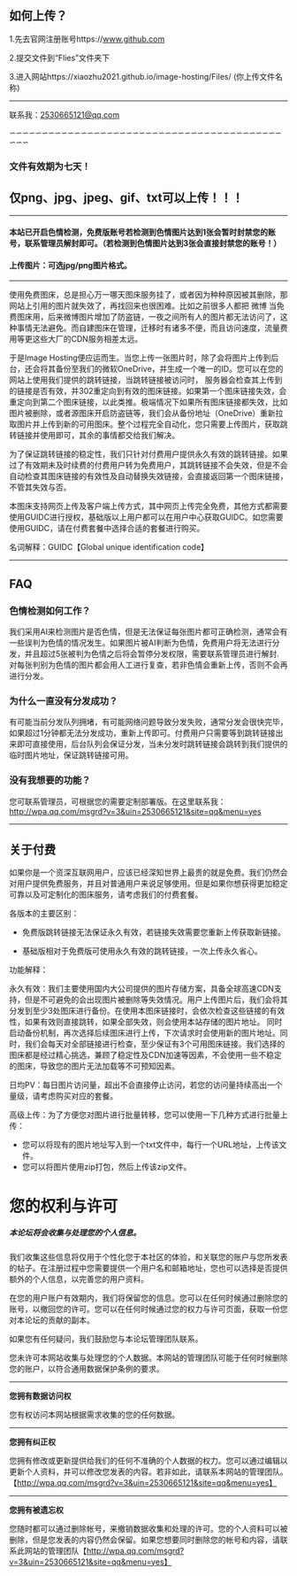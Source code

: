 

## 如何上传？

1.先去官网注册账号https://www.github.com

2.提交文件到“Flies”文件夹下

3.进入网站https://xiaozhu2021.github.io/image-hosting/Files/ (你上传文件名称)

-----------------------------

联系我：2530665121@qq.com

∽∽∽∽∽∽∽∽∽∽∽∽∽∽∽∽∽∽∽∽∽∽∽∽∽∽∽∽∽∽∽∽∽∽∽∽∽∽∽∽∽∽∽∽∽

### 文件有效期为七天！
## 仅png、jpg、jpeg、gif、txt可以上传！！！

---------------------------

#### 本站已开启色情检测，免费版账号若检测到色情图片达到1张会暂时封禁您的账号，联系管理员解封即可。（若检测到色情图片达到3张会直接封禁您的账号！）

#### 上传图片：可选jpg/png图片格式。

--------------------

使用免费图床，总是担心万一哪天图床服务挂了，或者因为种种原因被其删除，那网站上引用的图片就失效了，再找回来也很困难。比如之前很多人都把 微博 当免费图床用，后来微博图片增加了防盗链，一夜之间所有人的图片都无法访问了，这种事情无法避免。而自建图床在管理，迁移时有诸多不便，而且访问速度，流量费用等更这些大厂的CDN服务相差太远。

于是Image Hosting便应运而生。当您上传一张图片时，除了会将图片上传到后台，还会将其备份至我们的微软OneDrive，并生成一个唯一的ID。您可以在您的网站上使用我们提供的跳转链接，当跳转链接被访问时，
服务器会检查其上传到的链接是否有效，并302重定向到有效的图床链接。如果第一个图床链接失效，会重定向到第二个图床链接，以此类推。极端情况下如果所有图床链接都失效，比如图片被删除，或者源图床开启防盗链等，我们会从备份地址（OneDrive）重新拉取图片并上传到新的可用图床。整个过程完全自动化，您只需要上传图片，获取跳转链接并使用即可，其余的事情都交给我们解决。

为了保证跳转链接的稳定性，我们只针对付费用户提供永久有效的跳转链接。如果过了有效期未及时续费的付费用户转为免费用户，其跳转链接不会失效，但是不会自动检查其图床链接的有效性及自动替换失效链接，会直接返回第一个图床链接，不管其失效与否。

本图床支持网页上传及客户端上传方式，其中网页上传完全免费，其他方式都需要使用GUIDC进行授权，基础版以上用户都可以在用户中心获取GUIDC。如您需要使用GUIDC，请在付费套餐中选择合适的套餐进行购买。



名词解释：GUIDC【Global unique identification code】



------------------------
## FAQ

### 色情检测如何工作？
我们采用AI来检测图片是否色情，但是无法保证每张图片都可正确检测，通常会有一些误判为色情的情况发生。如果图片被AI判断为色情，免费用户将无法进行分发，并且超过5张被判为色情之后将会暂停分发权限，需要联系管理员进行解封.
对每张判别为色情的图片都会用人工进行复查，若非色情会重新上传，否则不会再进行分发。

### 为什么一直没有分发成功？
有可能当前分发队列拥堵，有可能网络问题导致分发失败，通常分发会很快完毕，如果超过1分钟都无法分发成功，重新上传即可。付费用户只需要等到跳转链接出来即可直接使用，后台队列会保证分发，当未分发时跳转链接会跳转到我们提供的临时图片地址，保证跳转链接可用。

### 没有我想要的功能？
您可联系管理员，可根据您的需要定制部署版。在这里联系我：  http://wpa.qq.com/msgrd?v=3&uin=2530665121&site=qq&menu=yes

--------------------------
## 关于付费

如果你是一个资深互联网用户，应该已经深知世界上最贵的就是免费。我们仍然会对用户提供免费服务，并且对普通用户来说足够使用。但是如果你想获得更加稳定可靠以及可定制化的图床服务，请考虑我们的付费套餐。

各版本的主要区别：

* 免费版跳转链接无法保证永久有效，若链接失效需要您重新上传获取新链接。

* 基础版相对于免费版可使用永久有效的跳转链接，一次上传永久省心。

功能解释：

永久有效：我们主要使用国内大公司提供的图片存储方案，具备全球高速CDN支持，但是不可避免的会出现图片被删除等失效情况。用户上传图片后，我们会将其分发到至少3处图床进行备份。在使用本图床链接时，会依次检查这些链接的有效性，如果有效则直接跳转，如果全部失效，则会使用本站存储的图片地址。
同时启动备份机制，再次选择后续图床进行上传，下次请求时会使用新的图片地址。同时，我们会每天对全部链接进行检查，至少保证有3个可用图床链接。我们选择的图床都是经过精心挑选，兼顾了稳定性及CDN加速等因素，不会使用一些不稳定的图床，导致您的图片无法加载等不可预知因素。

日均PV：每日图片访问量，超出不会直接停止访问，若您的访问量持续高出一个量级，请考虑购买对应的套餐。

高级上传：为了方便您对图片进行批量转移，您可以使用一下几种方式进行批量上传：

* 您可以将现有的图片地址写入到一个txt文件中，每行一个URL地址，上传该文件。
* 您可以将图片使用zip打包，然后上传该zip文件。







# 您的权利与许可

##### 本论坛将会收集与处理您的个人信息。

我们收集这些信息将仅用于个性化您于本社区的体验，和关联您的账户与您所发表的帖子。在注册过程中您需要提供一个用户名和邮箱地址，您也可以选择是否提供额外的个人信息，以完善您的用户资料。

在您的用户账户有效期内，我们将保留您的信息。您可以在任何时候通过删除您的账号，以撤回您的许可。您可以在任何时候通过您的权力与许可页面，获取一份您对本论坛的贡献的副本。

如果您有任何疑问，我们鼓励您与本论坛管理团队联系。

您未许可本网站收集与处理您的个人数据。本网站的管理团队可能于任何时候删除您的账户，以符合通用数据保护条例的要求。

-----------------



**您拥有数据访问权**

您有权访问本网站根据需求收集的您的任何数据。



--------------------

**您拥有纠正权**

您拥有修改或更新提供给我们的任何不准确的个人数据的权力。您可以通过编辑以更新个人资料，并可以修改您发表的内容。若非如此，请联系本网站的管理团队。【http://wpa.qq.com/msgrd?v=3&uin=2530665121&site=qq&menu=yes】

----------

**您拥有被遗忘权**

您随时都可以通过删除帐号，来撤销数据收集和处理的许可。您的个人资料可以被删除，但是您发表的内容仍然会保留。如果您想要同时删除您的帐号和内容，请联系此网站的管理团队【http://wpa.qq.com/msgrd?v=3&uin=2530665121&site=qq&menu=yes】